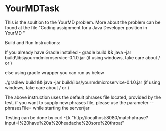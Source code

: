 # YourMDTask

This is the soultion to the YourMD problem. More about the problem can be found at the file "Coding assignment for a Java Developer position in YourMD "

Build and Run Instructions:

If you already have Gradle installed - gradle build && java -jar build\libs\yourmdmicroservice-0.1.0.jar (if using windows, take care about / or \)

else using gradle wrapper you can run as below

./gradlew build && java -jar build/libs/yourmdmicroservice-0.1.0.jar (if using windows, take care about / or \)

The above instruction uses the default phrases file located, provided by the test. if you want to supply new phrases file,
please use the parameter --phrasesFile=<absolute path to phrases file > while starting the server/jar


Testing can be done by  curl -Lk "http://localhost:8080/matchphrase?input=I%20have%20a%20headache%20sore%20throat"


